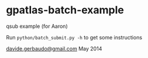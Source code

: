 gpatlas-batch-example
=====================

qsub example (for Aaron)

Run `python/batch_submit.py -h` to get some instructions

davide.gerbaudo@gmail.com
May 2014
